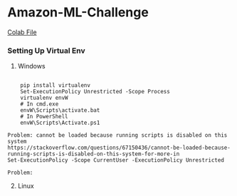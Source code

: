 # Amazon-ML-Challenge
[Colab File](https://colab.research.google.com/drive/1fjSKCifsi2b0_s8yjraTt6eDEjrgJIbx?usp=sharing)


### Setting Up Virtual Env
1. Windows 
```

    pip install virtualenv 
    Set-ExecutionPolicy Unrestricted -Scope Process
    virtualenv envW
    # In cmd.exe
    envW\Scripts\activate.bat
    # In PowerShell
    envW\Scripts\Activate.ps1
```

```
Problem: cannot be loaded because running scripts is disabled on this system
https://stackoverflow.com/questions/67150436/cannot-be-loaded-because-running-scripts-is-disabled-on-this-system-for-more-in
Set-ExecutionPolicy -Scope CurrentUser -ExecutionPolicy Unrestricted

Problem: 
```

2. Linux 